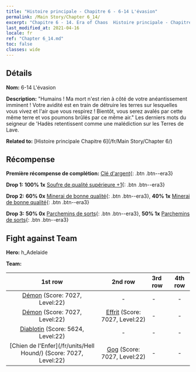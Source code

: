 ```yaml
---
title: "Histoire principale - Chapitre 6 - 6-14 L'évasion"
permalink: /Main Story/Chapter 6_14/
excerpt: "Chapitre 6 - 14. Era of Chaos  Histoire principale - Chapitre 6_14. 6-14 L'évasion"
last_modified_at: 2021-04-16
locale: fr
ref: "Chapter 6_14.md"
toc: false
classes: wide
---
```


## Détails

 **Nom:** 6-14 L'évasion

 **Description:** \"Humains ! Ma mort n'est rien à côté de votre anéantissement imminent ! Votre avidité est en train de détruire les terres sur lesquelles vous vivez et l'air que vous respirez ! Bientôt, vous serez avalés par cette même terre et vos poumons brûlés par ce même air.\" Les derniers mots du seigneur de 'Hadès retentissent comme une malédiction sur les Terres de Lave.

 **Related to:** [Histoire principale Chapitre 6](/fr/Main Story/Chapter 6/)

## Récompense

 **Première récompense de complétion:** [Clé d'argent](/fr/Items/con_693/){: .btn .btn--era3}

 **Drop 1:** **100% 1x** [Soufre de qualité supérieure +1](/fr/Items/mat_22/){: .btn .btn--era3}

 **Drop 2:** **60% 0x** [Minerai de bonne qualité](/fr/Items/mat_12/){: .btn .btn--era3}, **40% 1x** [Minerai de bonne qualité](/fr/Items/mat_12/){: .btn .btn--era3}

 **Drop 3:** **50% 0x** [Parchemins de sorts](/fr/Items/con_694/){: .btn .btn--era3}, **50% 1x** [Parchemins de sorts](/fr/Items/con_694/){: .btn .btn--era3}


## Fight against Team
 **Hero:** h_Adelaide

 **Team:**


  | 1st row | 2nd row | 3rd row | 4th row |
  |:----:|:----:|:----|:----:|
  | [Démon](/fr/units/Demon/) (Score: 7027, Level:22)  | - | - | - |
  | [Démon](/fr/units/Demon/) (Score: 7027, Level:22)  | [Effrit](/fr/units/Efreeti/) (Score: 7027, Level:22)  | - | - |
  | [Diablotin](/fr/units/Imp/) (Score: 5624, Level:22)  | - | - | - |
  | [Chien de l'Enfer](/fr/units/Hell Hound/) (Score: 7027, Level:22)  | [Gog](/fr/units/Gog/) (Score: 7027, Level:22)  | - | - |


